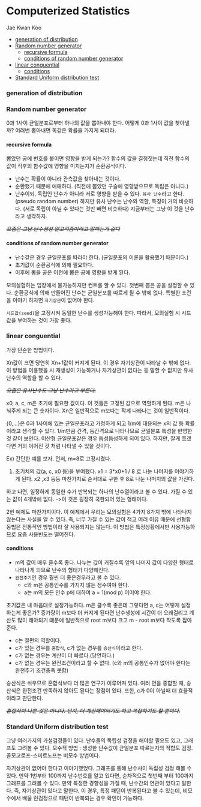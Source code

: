 Computerized Statistics
================
Jae Kwan Koo

-   [generation of distribution](#generation-of-distribution)
-   [Random number generator](#random-number-generator)
    -   [recursive formula](#recursive-formula)
    -   [conditions of random number generator](#conditions-of-random-number-generator)
-   [linear conguential](#linear-conguential)
    -   [conditions](#conditions)
-   [Standard Uniform distribution test](#standard-uniform-distribution-test)

### generation of distribution

### Random number generator

0과 1사이 균일분포로부터 하나의 값을 뽑아내야 한다. 어떻게 0과 1사이 값을 찾아낼까?
여러번 뽑아내면 똑같은 확률을 가지게 되더라.

#### recursive formula

뽑았던 공에 번호를 붙이면 영향을 받게 되는가?
함수의 값을 결정짓는데 직전 함수의 값이 직후의 함수값에 영향을 미치는지가 순환공식이다.

-   난수는 확률이 아니라 관측값을 찾아내는 것이다.
-   순환했기 때문에 애매하다. (직전에 뽑았던 구슬에 영향받으므로 독립은 아니다.)
-   난수이되, 독립인 난수가 아니라 서로 영향을 받을 수 있다. `유사 난수`라고 한다.(pseudo random number) 하지만 유사 난수는 난수와 역할, 특징이 거의 비슷하다. (서로 독립이 아닐 수 있다는 것만 빼면 비슷하다)
    지금부터는 그냥 이 것을 난수라고 생각하자.

~~*요즘은 그냥 난수생성 알고리즘이라고 말하는거 같다*~~

#### conditions of random number generator

-   난수같은 경우 균일분포를 따라야 한다. (균일분포의 이론을 활용했기 때문이다.)
-   초기값이 순환공식에 의해 필요하다.
-   이후에 뽑을 공은 이전에 뽑은 공에 영향을 받게 된다.

모의실험하는 입장에서 불가능하지만 컨트롤 할 수 있다. 첫번째 뽑은 공을 설정할 수 있다.
순환공식에 의해 만들어진 난수는 균일분포를 따르게 될 수 밖에 없다. 특별한 조건을 이야기 하자면 `자기상관`이 없어야 한다.

`시드값(seed)`을 고정시켜 동일한 난수를 생성가능해야 한다. 따라서, 모의실험 시 시드값을 부여하는 것이 가장 좋다.

### linear conguential

가장 단순한 방법이다.

Xn값이 크면 당연히 Xn+1값이 커지게 된다. 이 경우 자기상관이 나타날 수 밖에 없다.
이 방법을 이용했을 시 재생성이 가능하거나 자기상관이 없다는 등 말할 수 없지만 유사난수의 역할을 할 수 있다.

~~*요즘은 유사난수도 그냥 난수라고 부른다.*~~

x0, a, c, m은 초기에 필요한 값이다. 이 것들은 고정된 값으로 역할하게 된다.
m은 나눠주게 되는 큰 숫자이다. Xn은 일반적으로 m보다는 작게 나타나는 것이 일반적이다.

{0,...}은 0과 1사이에 있는 균일분포라고 가정하게 되고 1/m에 대응되는 x의 값 등 확률이라고 생각할 수 있다. 1/m만큼 간격, 등간격으로 나타나므로 균일분포 특성을 반영한 것 같이 보인다.
이산형 균일분포같은 경우 듬성듬성하게 되어 있다. 하지만, 잘게 쪼갠다면 거의 이어진 것 처럼 나타낼 수 있을 것이다.

Ex) 간단한 예를 보자.
먼저, m=8로 고정시켰다.
1) 초기치의 값(a, c, x0 등)을 부여했다. x1 = 3\*x0+1 / 8 로 나눈 나머지를 이야기하게 된다. x2 ,x3 등등 마찬가지로 순서대로 구한 후 8로 나눈 나머지의 값을 가진다.

하고 나면, 일정하게 동일한 수가 반복되는 하나의 난수열이라고 볼 수 있다.
가질 수 있는 값이 4개밖에 없다. -&gt;이 것은 굉장히 국한되어 있는 형태이다.

2번 예제도 마찬가지이다.
이 예제에서 우리는 모의실험은 4가지 8가지 밖에 나타나지 않는다는 사실을 알 수 있다.
즉, 너무 가질 수 있는 값이 적고 여러 이유 때문에 선형합동법은 전통적인 방법이라 잘 사용되지는 않는다. 이 방법은 특정상황에서만 사용가능하므로 요즘 사용빈도는 떨어진다.

#### conditions

-   m의 값이 매우 클수록 좋다. 나누는 값이 커질수록 앞의 나머지 값이 다양한 형태로 나타나게 되므로 난수의 형태가 다양해진다.
-   `완전주기`인 경우 훨씬 더 좋은경우라고 볼 수 있다.
    -   c와 m은 공통인수를 가지지 않는 정수여야 한다.
    -   a는 m의 모든 인수 p에 대하여 a = 1(mod p) 이어야 한다.

초기값은 내 마음대로 설정가능하다.
m은 클수록 좋은데 그렇다면 a, c는 어떻게 설정하는게 좋은가?
증가량이 m보다 더 커지게 된다면 난수생성에 시간이 더 오래걸리고 계산도 많이 해야되기 떄문에 일반적으로 root m보다 크고 m - root m보다 작도록 잡아준다.

-   c는 절편의 역할이다.
-   c가 있는 경우를 `혼합식`, c가 없는 경우를 `승산식`이라고 한다.
-   c가 없는 경우는 계산이 더 빠르다.(당연하다.)
-   c가 없는 경우는 완전조건이라고 할 수 없다. (c와 m의 공통인수가 없어야 한다는 완전주기 조건충족 못함)

승산식은 쉬우므로 혼합식보다 더 많은 연구가 이루어져 있다.
여러 면을 종합할 때, 승산식은 완전조건 만족하지 않아도 된다는 장점이 있다.
또한, c가 0이 아닐때 더 효율적이라고 판단한다.

~~*혼합식이 나쁜 것은 아니다. 단지, 더 계산해야되기도 하고 복잡하기도 할 뿐이다.*~~

### Standard Uniform distribution test

그냥 여러가지의 가설검정들이 있다. 난수들의 독립성 검정을 해야할 필요도 있고, 그래프도 그려볼 수 있다.
모수적 방법 : 생성한 난수값이 균일분포 따르는지의 적합도 검정.
콜모고로프-스미르노프는 비모수 방법이다.

자기상관이 없어야 한다고 이야기했었다. 그래프를 통해 난수사이 독립성 검정 해볼 수 있다.
만약 1번부터 100까지 난수번호를 알고 있다면, 순차적으로 첫번째 부터 100까지 그래프를 그려볼 수 있다. 만약 특정한 경향성을 가질 때, 난수간의 연관이 있다고 말한다. 즉, 자기상관이 있다고 말한다.
이 경우, 특정 패턴이 반복된다고 볼 수 있는데, 비모수에서 배울 런검정으로 패턴이 반복되는 경우 확인이 가능하다.
